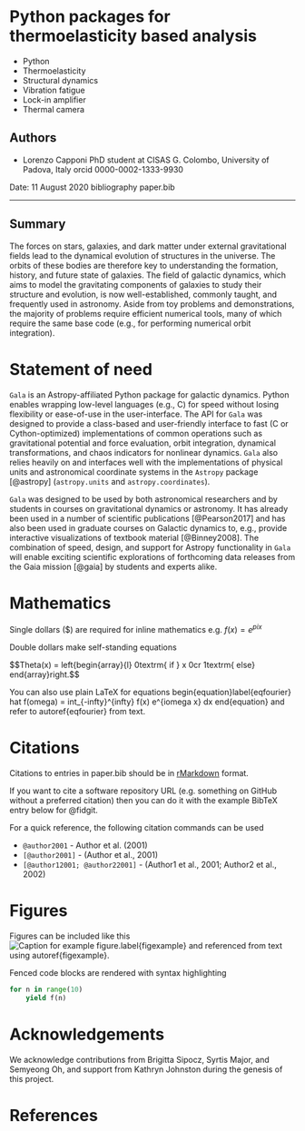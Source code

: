 # Python packages for thermoelasticity based analysis

  - Python
  - Thermoelasticity
  - Structural dynamics
  - Vibration fatigue
  - Lock-in amplifier
  - Thermal camera

## Authors
  - Lorenzo Capponi
    PhD student at CISAS G. Colombo, University of Padova, Italy
    orcid 0000-0002-1333-9930

Date: 11 August 2020
bibliography paper.bib

---

## Summary

The forces on stars, galaxies, and dark matter under external gravitational
fields lead to the dynamical evolution of structures in the universe. The orbits
of these bodies are therefore key to understanding the formation, history, and
future state of galaxies. The field of galactic dynamics, which aims to model
the gravitating components of galaxies to study their structure and evolution,
is now well-established, commonly taught, and frequently used in astronomy.
Aside from toy problems and demonstrations, the majority of problems require
efficient numerical tools, many of which require the same base code (e.g., for
performing numerical orbit integration).

# Statement of need 

`Gala` is an Astropy-affiliated Python package for galactic dynamics. Python
enables wrapping low-level languages (e.g., C) for speed without losing
flexibility or ease-of-use in the user-interface. The API for `Gala` was
designed to provide a class-based and user-friendly interface to fast (C or
Cython-optimized) implementations of common operations such as gravitational
potential and force evaluation, orbit integration, dynamical transformations,
and chaos indicators for nonlinear dynamics. `Gala` also relies heavily on and
interfaces well with the implementations of physical units and astronomical
coordinate systems in the `Astropy` package [@astropy] (`astropy.units` and
`astropy.coordinates`).

`Gala` was designed to be used by both astronomical researchers and by
students in courses on gravitational dynamics or astronomy. It has already been
used in a number of scientific publications [@Pearson2017] and has also been
used in graduate courses on Galactic dynamics to, e.g., provide interactive
visualizations of textbook material [@Binney2008]. The combination of speed,
design, and support for Astropy functionality in `Gala` will enable exciting
scientific explorations of forthcoming data releases from the Gaia mission
[@gaia] by students and experts alike.

# Mathematics

Single dollars ($) are required for inline mathematics e.g. $f(x) = e^{pix}$

Double dollars make self-standing equations

$$Theta(x) = left{begin{array}{l}
0textrm{ if } x  0cr
1textrm{ else}
end{array}right.$$

You can also use plain LaTeX for equations
begin{equation}label{eqfourier}
hat f(omega) = int_{-infty}^{infty} f(x) e^{iomega x} dx
end{equation}
and refer to autoref{eqfourier} from text.

# Citations

Citations to entries in paper.bib should be in
[rMarkdown](httprmarkdown.rstudio.comauthoring_bibliographies_and_citations.html)
format.

If you want to cite a software repository URL (e.g. something on GitHub without a preferred
citation) then you can do it with the example BibTeX entry below for @fidgit.

For a quick reference, the following citation commands can be used
- `@author2001`  -  Author et al. (2001)
- `[@author2001]` - (Author et al., 2001)
- `[@author12001; @author22001]` - (Author1 et al., 2001; Author2 et al., 2002)

# Figures

Figures can be included like this
![Caption for example figure.label{figexample}](figure.png)
and referenced from text using autoref{figexample}.

Fenced code blocks are rendered with syntax highlighting
```python
for n in range(10)
    yield f(n)
```	

# Acknowledgements

We acknowledge contributions from Brigitta Sipocz, Syrtis Major, and Semyeong
Oh, and support from Kathryn Johnston during the genesis of this project.

# References